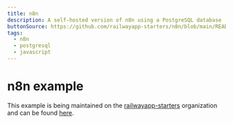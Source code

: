 ```yaml
---
title: n8n
description: A self-hosted version of n8n using a PostgreSQL database
buttonSource: https://github.com/railwayapp-starters/n8n/blob/main/README.md
tags:
  - n8n
  - postgresql
  - javascript
---
```


# n8n example

This example is being maintained on the [railwayapp-starters](https://github.com/railwayapp-starters) organization and can be found [here](https://github.com/railwayapp-starters/n8n).

